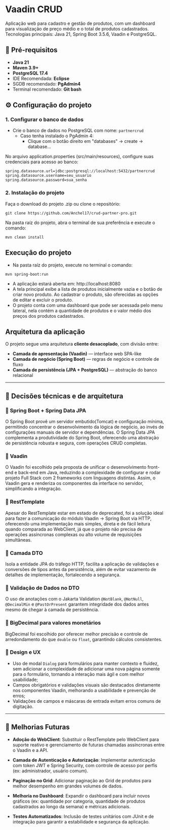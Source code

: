 # Vaadin CRUD

Aplicação web para cadastro e gestão de produtos, com um dashboard para visualização de preço médio e o total de produtos cadastrados. Tecnologias principais: Java 21, Spring Boot 3.5.6, Vaadin e PostgreSQL.

## 🧱 Pré-requisitos
- **Java 21**
- **Maven 3.9+**
- **PostgreSQL 17.4**
- IDE Recomendada: **Eclipse**
- SGDB recomendado: **PgAdmin4**
- Terminal recomendado: **Git bash**

## ⚙️ Configuração do projeto
### 1. Configurar o banco de dados
- Crie o banco de dados no PostgreSQL com nome: `partnercrud`
  - Caso tenha instalado o PgAdmin 4:
    - Clique com o botão direito em "databases" -> create -> database... 

No arquivo application.properties (src/main/resources), configure suas credenciais para acesso ao banco:
```
spring.datasource.url=jdbc:postgresql://localhost:5432/partnercrud
spring.datasource.username=seu_usuario
spring.datasource.password=sua_senha
```
### 2. Instalação do projeto
Faça o download do projeto .zip ou clone o repositório: 
```
git clone https://github.com/Anchel17/crud-partner-pro.git
```
Na pasta raíz do projeto, abra o terminal de sua preferência e execute o comando: 
```
mvn clean install
```
## Execução do projeto
- Na pasta raíz do projeto, execute no terminal o comando: 
```
mvn spring-boot:run
```
- A aplicação estará aberta em: http://localhost:8080
- A tela principal exibe a lista de produtos inicialmente vazia e o botão de criar novo produto. Ao cadastrar o produto, são oferecidas as opções de editar e excluir o produto.
- O projeto conta com uma dashboard que pode ser acessada pelo menu lateral, nela contém a quantidade de produtos e o valor médio dos preços dos produtos cadastrados.

## Arquitetura da aplicação
O projeto segue uma arquitetura **cliente desacoplado**, com divisão entre:
- **Camada de apresentação (Vaadin)** — interface web SPA-like
- **Camada de negócio (Spring Boot)** — regras de negócio e controle de fluxo
- **Camada de persistência (JPA + PostgreSQL)** — abstração do banco relacional

---

## 🧩 Decisões técnicas e de arquitetura
### 🔹 **Spring Boot + Spring Data JPA**
O Spring Boot provê um servidor embutido(Tomcat) e configuração mínima, permitindo concentrar o desenvolvimento da lógica de negócio, 
ao invés de configurações manuais de servidor e dependências.
O Spring Data JPA complementa a produtividade do Spring Boot, oferecendo uma abstração de persistência robusta e segura, com operações
CRUD completas.

### 🔹 **Vaadin**
O Vaadin foi escolhido pela proposta de unificar o desenvolvimento front-end e back-end em Java, reduzindo a complexidade de configurar 
e rodar projeto Full Stack com 2 frameworks com linguagens distintas. Assim, o Vaadin gera e renderiza os componentes da interface 
no servidor, simplificando a integração.

### 🔹 **RestTemplate**
Apesar do RestTemplate estar em estado de deprecated, foi a solução ideal para fazer a comunicação do módulo Vaadin -> Spring Boot via HTTP,
oferecendo uma implementação mais simples, direta e de fácil leitura quando comparada ao WebClient, já que o projeto não precisa de operações
assíncronas complexas ou alto volume de requisições simultâneas.

### 🔹 **Camada DTO**
Isola a entidade JPA do tráfego HTTP, facilita a aplicação de validações e conversões de tipos antes da persistência, além de evitar 
vazamento de detalhes de implementação, fortalecendo a segurança.

### 🔹 **Validação de Dados no DTO**
O uso de anotações com o Jakarta Validation `@NotBlank`, `@NotNull`, `@DecimalMin` e `@PastOrPresent` garantem integridade dos dados 
antes mesmo de chegar à camada de persistência.

### 🔹 **BigDecimal para valores monetários**
BigDecimal foi escolhido por oferecer melhor precisão e controle de arredondamento do que `double` ou `float`, garantindo
cálculos consistentes.

### 🔹 **Design e UX**
- Uso de modal `Dialog` para formulários para manter contexto e fluidez, sem adicionar a complexidade de adicionar uma nova página
somente para o formulário, tornando a interação mais ágil e com melhor usabilidade;
- Campos obrigatórios e validações visuais são destacados diretamente nos componentes Vaadin, melhorando a usabilidade e prevenção de erros;
- Validações de campos e máscaras de entrada evitam erros comuns de digitação.

---
## 🚀 Melhorias Futuras
- **Adoção do WebClient**: 
Substituir o RestTemplate pelo WebClient para suporte reativo e gerenciamento de futuras chamadas assíncronas entre o Vaadin e a API.

- **Camada de Autenticação e Autorização**:
Implementar autenticação com token JWT e Spring Security, com controle de acesso por perfis (ex: administrador, usuário comum).

- **Paginação no Grid**:
Adicionar paginação ao Grid de produtos para melhor desempenho em grandes volumes de dados.

- **Melhoria no Dashboard**:
Expandir o dashboard para incluir novos gráficos (ex: quantidade por categoria, quantidade de produtos cadastrados ao longo da semana) 
e métricas adicionais.

- **Testes Automatizados**:
Inclusão de testes unitários com JUnit e de integração para garantir a estabilidade e segurança da aplicação.